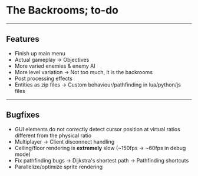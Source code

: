 # The Backrooms; to-do

---
## Features
- Finish up main menu
- Actual gameplay
    -> Objectives
- More varied enemies & enemy AI
- More level variation
    -> Not too much, it is the backrooms
- Post processing effects
- Entities as zip files
    -> Custom behaviour/pathfinding in lua/python/js files

---
## Bugfixes
- GUI elements do not correctly detect cursor position at virtual ratios different from the physical ratio
- Multiplayer
    -> Client disconnect handling
- Ceiling/floor rendering is **extremely** slow (~150fps -> ~60fps in debug mode)
- Fix pathfinding bugs
    -> Dijkstra's shortest path
    -> Pathfinding shortcuts
- Parallelize/optimize sprite rendering